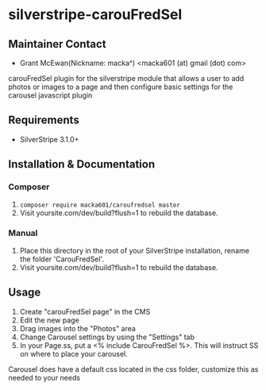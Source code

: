 silverstripe-carouFredSel
=========================

## Maintainer Contact

 * Grant McEwan(Nickname: macka^) <macka601 (at) gmail (dot) com>

carouFredSel plugin for the silverstripe module that allows a user to add photos or images to a page
and then configure basic settings for the carousel javascript plugin

## Requirements

 * SilverStripe 3.1.0+

## Installation & Documentation

### Composer
1. ```composer require macka601/caroufredsel master```
2. Visit yoursite.com/dev/build?flush=1 to rebuild the database.

### Manual
1. Place this directory in the root of your SilverStripe installation, rename the folder 'CarouFredSel'.
2. Visit yoursite.com/dev/build?flush=1 to rebuild the database.

## Usage
1. Create "carouFredSel page" in the CMS
2. Edit the new page 
3. Drag images into the "Photos" area
4. Change Carousel settings by using the "Settings" tab
5. In your Page.ss, put a <% include CarouFredSel %>. This will instruct SS on where to place your carousel.

Carousel does have a default css located in the css folder, customize this as needed to your needs

